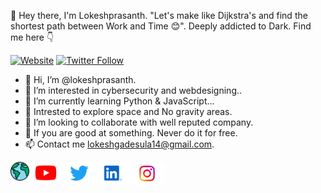 👋 Hey there, I'm Lokeshprasanth. "Let's make like Dijkstra's and find the shortest path between Work and Time 😊". Deeply addicted to Dark. Find me here 👇

[![Website](https://img.shields.io/website?down_color=red&down_message=offline&label=Lokeshprasanth&style=for-the-badge&up_color=green&up_message=online&url=https%3A%2F%2Flokeshprasanth.me)](https://lokeshprasanth.me)
[![Twitter Follow](https://img.shields.io/twitter/url?color=green&label=follow%20%40lokesh_prasanth&logo=twitter&style=for-the-badge&url=https%3A%2F%2Ftwitter.com%2Flokesh_prashant)](https://twitter.com/lokesh_prashant)


- 👋 Hi, I’m @lokeshprasanth.
- 👀 I’m interested in cybersecurity and webdesigning..
- 🌱 I’m currently learning Python & JavaScript...
- 🤭 Intrested to explore space and No gravity areas.
- 💞️ I’m looking to collaborate with well reputed company.
- 💪 If you are good at something. Never do it for free. 
- 📫 Contact me lokeshgadesula14@gmail.com.
<!---
lokeshgadesula/lokeshgadesula is a ✨ special ✨ repository because its `README.md` (this file) appears on your GitHub profile.
You can click the Preview link to take a look at your changes.
--->
[<img align="left" alt="codeSTACKr | globe" width="30px" src="worldwide.png" />][website]
[<img align="left" alt="codeSTACKr | YouTube" width="53px" src="YouTube-Icon-Full-Color-Logo.wine.svg" />][youtube]
[<img align="left" alt="codeSTACKr | Twitter" width="54px" src="Twitter-Logo.wine.svg" />][twitter]
[<img align="left" alt="codeSTACKr | LinkedIn" width="54px" src="LinkedIn-Icon-Logo.wine.svg" />][linkedin]
[<img align="left" alt="codeSTACKr | Instagram" width="55px" src="Instagram-Glyph-Color-Logo.wine.svg" />][instagram]

[website]: https://lokeshprasanth.me
[twitter]: https://twitter.com/lokesh_prashant
[youtube]: https://www.youtube.com/channel/UCJTRuNGKg0md1L6bCB-JMXQ
[instagram]: https://www.instagram.com/lokesh_prashanth_
[linkedin]: https://www.linkedin.com/in/gadesula-lokeshprasanth-701682214/

